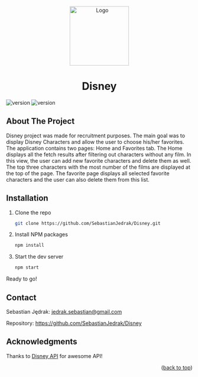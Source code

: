 <!-- PROJECT LOGO -->
<a name="readme-top"></a>

<br />
<div align="center">
<img src="https://github.com/SebastianJedrak/Disney/assets/115486676/dbc760d5-deb2-4dab-9d9b-b16da09301c2" alt="Logo" width="160" height="160">

  <h1 align="center">Disney</h1>

</div>

![version](https://img.shields.io/github/last-commit/SebastianJedrak/Disney)
![version](https://img.shields.io/github/languages/top/SebastianJedrak/Disney)

<!-- ABOUT THE PROJECT -->
## About The Project

Disney project was made for recruitment purposes. The main goal was to display Disney Characters and allow the user to choose his/her favorites. The application contains two pages: Home and Favorites tab. The Home displays all the fetch results after filtering out characters without any film. In this view, the user can add new favorite characters and delete them as well. The top three characters with the most number of the films are displayed at the top of the page. The favorite page displays all selected favorite characters and the user can also delete them from this list. 

## Installation

1. Clone the repo
   ```sh
   git clone https://github.com/SebastianJedrak/Disney.git
   ```
2. Install NPM packages
   ```sh
   npm install
   ```
3. Start the dev server
   ```sh
   npm start
   ```

Ready to go!


<!-- CONTACT -->
## Contact

Sebastian Jędrak: jedrak.sebastian@gmail.com

Repository: https://github.com/SebastianJedrak/Disney


<!-- ACKNOWLEDGMENTS -->
## Acknowledgments

Thanks to <a href="https://disneyapi.dev/">Disney API</a> for awesome API!


<!-- MARKDOWN LINKS & IMAGES -->
[React.js]: https://img.shields.io/badge/React-20232A?style=for-the-badge&logo=react&logoColor=61DAFB
[React-url]: https://reactjs.org/

<p align="right">(<a href="#readme-top">back to top</a>)</p>
